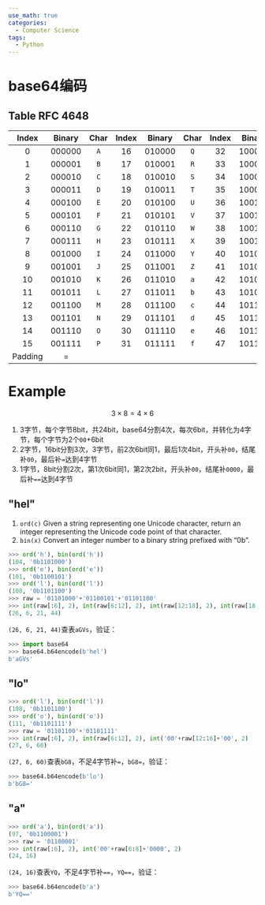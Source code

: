 ```yaml
---
use_math: true
categories:
  - Computer Science
tags:
  - Python
---
```


# base64编码

## Table RFC 4648

|  Index  | Binary | Char | Index | Binary | Char | Index | Binary | Char | Index | Binary | Char |
| :-----: | :----: | :--: | :---: | :----: | :--: | :---: | :----: | :--: | :---: | :----: | :--: |
|    0    | 000000 | `A`  |  16   | 010000 | `Q`  |  32   | 100000 | `g`  |  48   | 110000 | `w`  |
|    1    | 000001 | `B`  |  17   | 010001 | `R`  |  33   | 100001 | `h`  |  49   | 110001 | `x`  |
|    2    | 000010 | `C`  |  18   | 010010 | `S`  |  34   | 100010 | `i`  |  50   | 110010 | `y`  |
|    3    | 000011 | `D`  |  19   | 010011 | `T`  |  35   | 100011 | `j`  |  51   | 110011 | `z`  |
|    4    | 000100 | `E`  |  20   | 010100 | `U`  |  36   | 100100 | `k`  |  52   | 110100 | `0`  |
|    5    | 000101 | `F`  |  21   | 010101 | `V`  |  37   | 100101 | `l`  |  53   | 110101 | `1`  |
|    6    | 000110 | `G`  |  22   | 010110 | `W`  |  38   | 100110 | `m`  |  54   | 110110 | `2`  |
|    7    | 000111 | `H`  |  23   | 010111 | `X`  |  39   | 100111 | `n`  |  55   | 110111 | `3`  |
|    8    | 001000 | `I`  |  24   | 011000 | `Y`  |  40   | 101000 | `o`  |  56   | 111000 | `4`  |
|    9    | 001001 | `J`  |  25   | 011001 | `Z`  |  41   | 101001 | `p`  |  57   | 111001 | `5`  |
|   10    | 001010 | `K`  |  26   | 011010 | `a`  |  42   | 101010 | `q`  |  58   | 111010 | `6`  |
|   11    | 001011 | `L`  |  27   | 011011 | `b`  |  43   | 101011 | `r`  |  59   | 111011 | `7`  |
|   12    | 001100 | `M`  |  28   | 011100 | `c`  |  44   | 101100 | `s`  |  60   | 111100 | `8`  |
|   13    | 001101 | `N`  |  29   | 011101 | `d`  |  45   | 101101 | `t`  |  61   | 111101 | `9`  |
|   14    | 001110 | `O`  |  30   | 011110 | `e`  |  46   | 101110 | `u`  |  62   | 111110 | `+`  |
|   15    | 001111 | `P`  |  31   | 011111 | `f`  |  47   | 101111 | `v`  |  63   | 111111 | `/`  |
| Padding |   =    |      |       |        |      |       |        |      |       |        |      |

# Example

$$
3\times8=4\times6
$$

1. 3字节，每个字节8bit，共24bit，base64分割4次，每次6bit，并转化为4字节，每个字节为2个`00`+6bit
2. 2字节，16bit分割3次，3字节，前2次6bit同1，最后1次4bit，开头补`00`，结尾补`00`，最后补`=`达到4字节
3. 1字节，8bit分割2次，第1次6bit同1，第2次2bit，开头补`00`，结尾补`0000`，最后补`==`达到4字节

## "hel"

1. `ord(c)` Given a string representing one Unicode character, return an integer representing the Unicode code point of that character.
2. `bin(x)` Convert an integer number to a binary string prefixed with “0b”. 

```python
>>> ord('h'), bin(ord('h'))
(104, '0b1101000')
>>> ord('e'), bin(ord('e'))
(101, '0b1100101')
>>> ord('l'), bin(ord('l'))
(108, '0b1101100')
>>> raw = '01101000'+'01100101'+'01101100'
>>> int(raw[:6], 2), int(raw[6:12], 2), int(raw[12:18], 2), int(raw[18:24], 2)
(26, 6, 21, 44)
```

`(26, 6, 21, 44)`查表`aGVs`，验证：

```python
>>> import base64
>>> base64.b64encode(b'hel')
b'aGVs'
```

## "lo"

```python
>>> ord('l'), bin(ord('l'))
(108, '0b1101100')
>>> ord('o'), bin(ord('o'))
(111, '0b1101111')
>>> raw = '01101100'+'01101111'
>>> int(raw[:6], 2), int(raw[6:12], 2), int('00'+raw[12:16]+'00', 2)
(27, 6, 60)
```

`(27, 6, 60)`查表`bG8`，不足4字节补`=`，`bG8=`，验证：

```python
>>> base64.b64encode(b'lo')
b'bG8='
```

## "a"

```python
>>> ord('a'), bin(ord('a'))
(97, '0b1100001')
>>> raw = '01100001'
>>> int(raw[:6], 2), int('00'+raw[6:8]+'0000', 2)
(24, 16)
```

`(24, 16)`查表`YQ`，不足4字节补`==`，`YQ==`，验证：

```python
>>> base64.b64encode(b'a')
b'YQ=='
```
